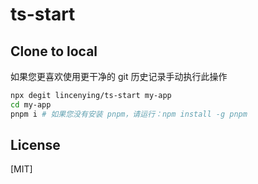 # ts-start

## Clone to local

如果您更喜欢使用更干净的 git 历史记录手动执行此操作

```bash
npx degit lincenying/ts-start my-app
cd my-app
pnpm i # 如果您没有安装 pnpm，请运行：npm install -g pnpm
```

## License

[MIT]
